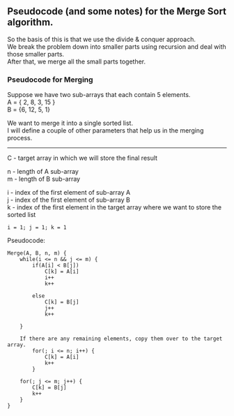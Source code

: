 
## Pseudocode (and some notes) for the Merge Sort algorithm.

So the basis of this is that we use the divide & conquer approach. <br />
We break the problem down into smaller parts using recursion and deal with those smaller parts. <br />
After that, we merge all the small parts together.

### Pseudocode for Merging

Suppose we have two sub-arrays that each contain 5 elements. <br />
A = { 2, 8, 3, 15 } <br />
B = {6, 12, 5, 1} <br />

We want to merge it into a single sorted list. <br />
I will define a couple of other parameters that help us in the merging process.

---
C - target array in which we will store the final result

n - length of A sub-array <br />
m - length of B sub-array <br />

i - index of the first element of sub-array A <br />
j - index of the first element of sub-array B <br />
k - index of the first element in the target array where we want to store the sorted list <br />

```i = 1; j = 1; k = 1``` <br />

Pseudocode: <br />
```
Merge(A, B, n, m) {
    while(i <= n && j <= m) {
        if(A[i] < B[j]) 
            C[k] = A[i]
            i++
            k++

        else 
            C[k] = B[j]
            j++
            k++

    }

    If there are any remaining elements, copy them over to the target array. 
        for(; i <= n; i++) {
            C[k] = A[i]
            k++
        }

    for(; j <= m; j++) {
        C[k] = B[j]
        k++
    }
}
```











